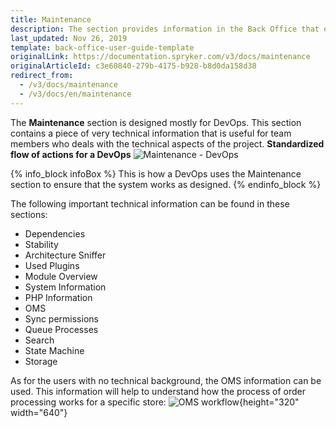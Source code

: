 ```yaml
---
title: Maintenance
description: The section provides information in the Back Office that ensures the system works as expected.
last_updated: Nov 26, 2019
template: back-office-user-guide-template
originalLink: https://documentation.spryker.com/v3/docs/maintenance
originalArticleId: c3e60840-279b-4175-b928-b8d0da158d38
redirect_from:
  - /v3/docs/maintenance
  - /v3/docs/en/maintenance
---
```


The **Maintenance** section is designed mostly for DevOps.
This section contains a piece of very technical information that is useful for team members who deals with the technical aspects of the project. 
**Standardized flow of actions for a DevOps**
![Maintenance - DevOps](https://spryker.s3.eu-central-1.amazonaws.com/docs/User+Guides/Back+Office+User+Guides/Maintenance/maintenance-section.png) 

{% info_block infoBox %}
This is how a DevOps uses the Maintenance section to ensure that the system works as designed.
{% endinfo_block %}

The following important technical information can be found in these sections:
* Dependencies
* Stability
* Architecture Sniffer
* Used Plugins
* Module Overview
* System Information
* PHP Information
* OMS
* Sync permissions
* Queue Processes
* Search
* State Machine
* Storage

As for the users with no technical background, the OMS information can be used. This information will help to understand how the process of order processing works for a specific store:
![OMS workflow](https://spryker.s3.eu-central-1.amazonaws.com/docs/User+Guides/Back+Office+User+Guides/Maintenance/oms-maintenance.gif){height="320" width="640"}
